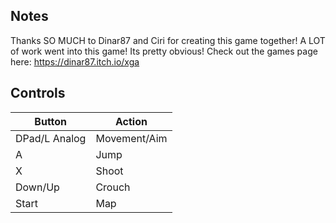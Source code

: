 ## Notes

Thanks SO MUCH to Dinar87 and Ciri for creating this game together! A LOT of work went into this game! Its pretty obvious! Check out the games page here: https://dinar87.itch.io/xga

## Controls

| Button | Action |
|--|--| 
|DPad/L Analog|Movement/Aim|
|A|Jump|
|X|Shoot|
|Down/Up|Crouch|
|Start|Map|


